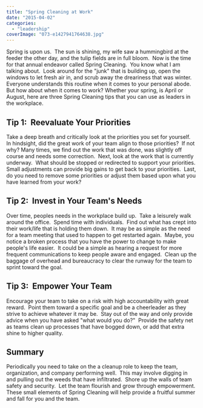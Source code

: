 ```yaml
---
title: "Spring Cleaning at Work"
date: "2015-04-02"
categories: 
  - "leadership"
coverImage: "073-e1427941764638.jpg"
---
```


Spring is upon us.  The sun is shining, my wife saw a hummingbird at the feeder the other day, and the tulip fields are in full bloom.  Now is the time for that annual endeavor called Spring Cleaning.  You know what I am talking about.  Look around for the "junk" that is building up, open the windows to let fresh air in, and scrub away the dreariness that was winter.  Everyone understands this routine when it comes to your personal abode.  But how about when it comes to work? Whether your spring, is April or August, here are three Spring Cleaning tips that you can use as leaders in the workplace.

## Tip 1:  Reevaluate Your Priorities

Take a deep breath and critically look at the priorities you set for yourself.  In hindsight, did the great work of your team align to those priorities?  If not why? Many times, we find out the work that was done, was slightly off course and needs some correction.  Next, look at the work that is currently underway.  What should be stopped or redirected to support your priorities.  Small adjustments can provide big gains to get back to your priorities.  Last, do you need to remove some priorities or adjust them based upon what you have learned from your work?

## Tip 2:  Invest in Your Team's Needs

Over time, peoples needs in the workplace build up.  Take a leisurely walk around the office.  Spend time with individuals.  Find out what has crept into their work/life that is holding them down.  It may be as simple as the need for a team meeting that used to happen to get restarted again.  Maybe, you notice a broken process that you have the power to change to make people's life easier.  It could be a simple as hearing a request for more frequent communications to keep people aware and engaged.  Clean up the baggage of overhead and bureaucracy to clear the runway for the team to sprint toward the goal.

## Tip 3:  Empower Your Team

Encourage your team to take on a risk with high accountability with great reward.  Point them toward a specific goal and be a cheerleader as they strive to achieve whatever it may be.  Stay out of the way and only provide advice when you have asked "what would you do?"  Provide the safety net as teams clean up processes that have bogged down, or add that extra shine to higher quality.

## Summary

Periodically you need to take on the a cleanup role to keep the team, organization, and company performing well.  This may involve digging in and pulling out the weeds that have infiltrated.  Shore up the walls of team safety and security.  Let the team flourish and grow through empowerment.  These small elements of Spring Cleaning will help provide a fruitful summer and fall for you and the team.

